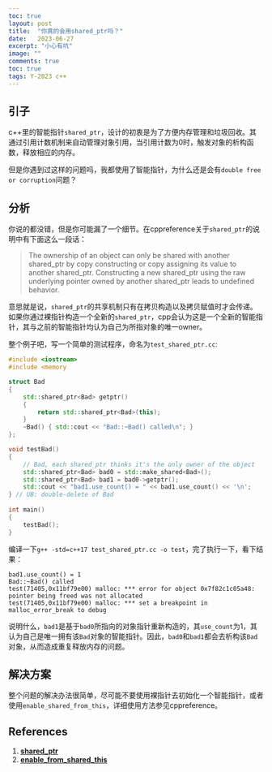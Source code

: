 ```yaml
---
toc: true
layout: post
title:  "你真的会用shared_ptr吗？"
date:   2023-06-27
excerpt: "小心有坑"
image: ""
comments: true
toc: true
tags: Y-2023 c++
---
```


## 引子

c++里的智能指针`shared_ptr`，设计的初衷是为了方便内存管理和垃圾回收。其通过引用计数机制来自动管理对象引用，当引用计数为0时，触发对象的析构函数，释放相应的内存。

但是你遇到过这样的问题吗，我都使用了智能指针，为什么还是会有`double free or corruption`问题？

## 分析

你说的都没错，但是你可能漏了一个细节。在cppreference关于`shared_ptr`的说明中有下面这么一段话：

>The ownership of an object can only be shared with another shared_ptr by copy constructing or copy assigning its value to another shared_ptr. Constructing a new shared_ptr using the raw underlying pointer owned by another shared_ptr leads to undefined behavior.
>

意思就是说，`shared_ptr`的共享机制只有在拷贝构造以及拷贝赋值时才会传递。如果你通过裸指针构造一个全新的`shared_ptr`，cpp会认为这是一个全新的智能指针，其与之前的智能指针均认为自己为所指对象的唯一owner。

整个例子吧，写一个简单的测试程序，命名为`test_shared_ptr.cc`:

```cpp
#include <iostream>
#include <memory

struct Bad
{
    std::shared_ptr<Bad> getptr()
    {
        return std::shared_ptr<Bad>(this);
    }
    ~Bad() { std::cout << "Bad::~Bad() called\n"; }
};

void testBad()
{
    // Bad, each shared_ptr thinks it's the only owner of the object
    std::shared_ptr<Bad> bad0 = std::make_shared<Bad>();
    std::shared_ptr<Bad> bad1 = bad0->getptr();
    std::cout << "bad1.use_count() = " << bad1.use_count() << '\n';
} // UB: double-delete of Bad
 
int main()
{
    testBad();
}
```

编译一下`g++ -std=c++17 test_shared_ptr.cc -o test`，完了执行一下，看下结果：

```
bad1.use_count() = 1
Bad::~Bad() called
test(71405,0x11bf79e00) malloc: *** error for object 0x7f82c1c05a48: pointer being freed was not allocated
test(71405,0x11bf79e00) malloc: *** set a breakpoint in malloc_error_break to debug
```

说明什么，`bad1`是基于`bad0`所指向的对象指针重新构造的，其`use_count`为1，其认为自己是唯一拥有该`Bad`对象的智能指针。因此，`bad0`和`bad1`都会去析构该`Bad`对象，从而造成重复释放内存的问题。

## 解决方案

整个问题的解决办法很简单，尽可能不要使用裸指针去初始化一个智能指针，或者使用`enable_shared_from_this`，详细使用方法参见cppreference。

## References

1. [**shared_ptr**](https://en.cppreference.com/w/cpp/memory/shared_ptr)
2. [**enable_from_shared_this**](https://en.cppreference.com/w/cpp/memory/enable_shared_from_this)



